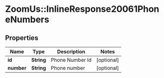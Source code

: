 # ZoomUs::InlineResponse20061PhoneNumbers

## Properties
Name | Type | Description | Notes
------------ | ------------- | ------------- | -------------
**id** | **String** | Phone Number Id | [optional] 
**number** | **String** | Phone number | [optional] 


